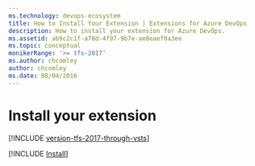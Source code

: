 ```yaml
---
ms.technology: devops-ecosystem
title: How to Install Your Extension | Extensions for Azure DevOps
description: How to install your extension for Azure DevOps.
ms.assetid: ab9c2c1f-a78d-4f97-9b7e-ae8eaef0a3ee
ms.topic: conceptual
monikerRange: '>= tfs-2017'
ms.author: chcomley
author: chcomley
ms.date: 08/04/2016
---
```


# Install your extension

[!INCLUDE [version-tfs-2017-through-vsts](../../includes/version-tfs-2017-through-vsts.md)]

[!INCLUDE [Install](../includes/procedures/install.md)]


